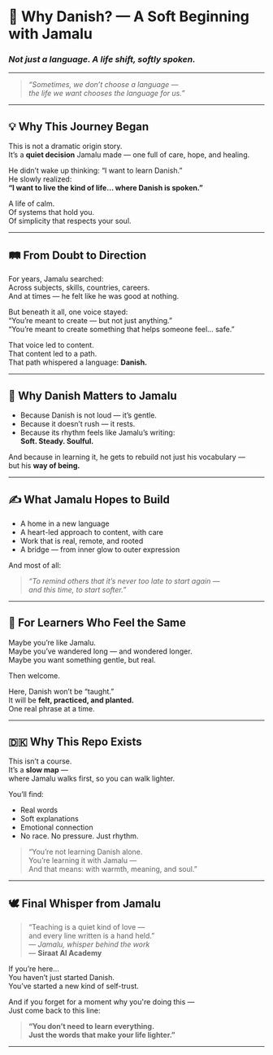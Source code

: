 

# 🌱 Why Danish? — A Soft Beginning with Jamalu  
### *Not just a language. A life shift, softly spoken.*

---

> _“Sometimes, we don’t choose a language —_  
> _the life we want chooses the language for us.”_

---

## 💡 Why This Journey Began

This is not a dramatic origin story.  
It’s a **quiet decision** Jamalu made — one full of care, hope, and healing.

He didn’t wake up thinking: “I want to learn Danish.”  
He slowly realized:  
**“I want to live the kind of life… where Danish is spoken.”**

A life of calm.  
Of systems that hold you.  
Of simplicity that respects your soul.

---

## 🛤️ From Doubt to Direction

For years, Jamalu searched:  
Across subjects, skills, countries, careers.  
And at times — he felt like he was good at nothing.

But beneath it all, one voice stayed:  
“You’re meant to create — but not just anything.”  
“You’re meant to create something that helps someone feel… safe.”

That voice led to content.  
That content led to a path.  
That path whispered a language: **Danish.**

---

## 🧭 Why Danish Matters to Jamalu

- Because Danish is not loud — it’s gentle.  
- Because it doesn’t rush — it rests.  
- Because its rhythm feels like Jamalu’s writing:  
  **Soft. Steady. Soulful.**

And because in learning it, he gets to rebuild not just his vocabulary —  
but his **way of being.**

---

## ✍️ What Jamalu Hopes to Build

- A home in a new language  
- A heart-led approach to content, with care  
- Work that is real, remote, and rooted  
- A bridge — from inner glow to outer expression

And most of all:

> _“To remind others that it’s never too late to start again —_  
> _and this time, to start softer.”_

---

## 🧡 For Learners Who Feel the Same

Maybe you’re like Jamalu.  
Maybe you’ve wandered long — and wondered longer.  
Maybe you want something gentle, but real.

Then welcome.

Here, Danish won’t be “taught.”  
It will be **felt, practiced, and planted.**  
One real phrase at a time.

---

## 🇩🇰 Why This Repo Exists

This isn’t a course.  
It’s a **slow map** —  
where Jamalu walks first, so you can walk lighter.

You’ll find:

- Real words  
- Soft explanations  
- Emotional connection  
- No race. No pressure. Just rhythm.

> “You’re not learning Danish alone.  
> You’re learning it with Jamalu —  
> And that means: with warmth, meaning, and soul.”

---

## 🕊️ Final Whisper from Jamalu

> “Teaching is a quiet kind of love —  
> and every line written is a hand held.”  
> — *Jamalu, whisper behind the work*  
> — **Siraat AI Academy**

If you’re here…  
You haven’t just started Danish.  
You’ve started a new kind of self-trust.

And if you forget for a moment why you're doing this —  
Just come back to this line:

> **“You don’t need to learn everything.  
> Just the words that make your life lighter.”**

---
